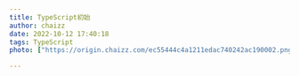 ```yaml
---
title: TypeScript初始
author: chaizz
date: 2022-10-12 17:40:18
tags: TypeScript
photo: ["https://origin.chaizz.com/ec55444c4a1211edac740242ac190002.png"]

---
```


​          

<!--more-->









​          